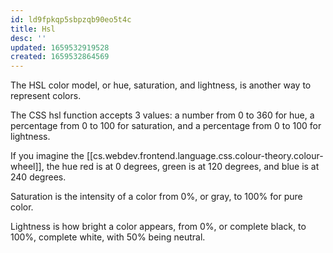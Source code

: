 ```yaml
---
id: ld9fpkqp5sbpzqb90eo5t4c
title: Hsl
desc: ''
updated: 1659532919528
created: 1659532864569
---
```


The HSL color model, or hue, saturation, and lightness, is another way to represent colors.

The CSS hsl function accepts 3 values: a number from 0 to 360 for hue, a percentage from 0 to 100 for saturation, and a percentage from 0 to 100 for lightness.

If you imagine the [[cs.webdev.frontend.language.css.colour-theory.colour-wheel]], the hue red is at 0 degrees, green is at 120 degrees, and blue is at 240 degrees.

Saturation is the intensity of a color from 0%, or gray, to 100% for pure color.

Lightness is how bright a color appears, from 0%, or complete black, to 100%, complete white, with 50% being neutral.
